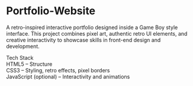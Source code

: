 # Portfolio-Website
A retro-inspired interactive portfolio designed inside a Game Boy style interface.
This project combines pixel art, authentic retro UI elements, and creative interactivity to showcase skills in front-end design and development.  

Tech Stack  
HTML5 – Structure  
CSS3 – Styling, retro effects, pixel borders  
JavaScript (optional) – Interactivity and animations  
